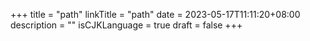 +++
title = "path"
linkTitle = "path"
date = 2023-05-17T11:11:20+08:00
description = ""
isCJKLanguage = true
draft = false
+++